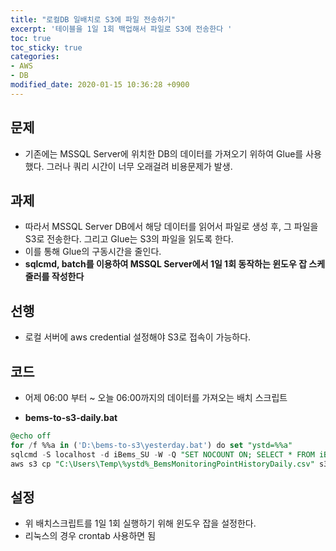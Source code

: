 ```yaml
---
title: "로컬DB 일배치로 S3에 파일 전송하기"
excerpt: '테이블을 1일 1회 백업해서 파일로 S3에 전송한다 '
toc: true
toc_sticky: true
categories:
- AWS
- DB
modified_date: 2020-01-15 10:36:28 +0900
---
```


## 문제
- 기존에는 MSSQL Server에 위치한 DB의 데이터를 가져오기 위하여 Glue를 사용했다. 그러나 쿼리 시간이 너무 오래걸려 비용문제가 발생.

## 과제
- 따라서 MSSQL Server DB에서 해당 데이터를 읽어서 파일로 생성 후, 그 파일을 S3로 전송한다. 그리고 Glue는 S3의 파일을 읽도록 한다.
- 이를 통해 Glue의 구동시간을 줄인다.
- **sqlcmd, batch를 이용하여 MSSQL Server에서 1일 1회 동작하는 윈도우 잡 스케줄러를 작성한다**

## 선행
- 로컬 서버에 aws credential 설정해야 S3로 접속이 가능하다.

## 코드
- 어제 06:00 부터 ~ 오늘 06:00까지의 데이터를 가져오는 배치 스크립트

- **bems-to-s3-daily.bat**
```sql
@echo off
for /f %%a in ('D:\bems-to-s3\yesterday.bat') do set "ystd=%%a"
sqlcmd -S localhost -d iBems_SU -W -Q "SET NOCOUNT ON; SELECT * FROM iBems_SU.dbo.BemsMonitoringPointHistoryDaily WHERE SiteId=1 AND CreatedDateTime between CONCAT(CONVERT(char(10), dateadd(day, -1, getdate()), 23), ' 06:00') and CONCAT(CONVERT(char(10), dateadd(day, -0, getdate()), 23), ' 06:00')" -s ", " -o "C:\Users\Temp\%ystd%_BemsMonitoringPointHistoryDaily.csv"
aws s3 cp "C:\Users\Temp\%ystd%_BemsMonitoringPointHistoryDaily.csv" s3://{여기에는 s3 arn 넣으시면 됩니다}
```

## 설정
- 위 배치스크립트를 1일 1회 실행하기 위해 윈도우 잡을 설정한다.
- 리눅스의 경우 crontab 사용하면 됨 